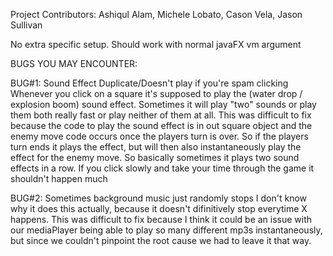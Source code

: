 Project Contributors: Ashiqul Alam, Michele Lobato, Cason Vela, Jason Sullivan

No extra specific setup. Should work with normal javaFX vm argument

BUGS YOU MAY ENCOUNTER:

BUG#1: Sound Effect Duplicate/Doesn't play if you're spam clicking
Whenever you click on a square it's supposed to play the (water drop / explosion boom) sound effect. Sometimes it will play "two" sounds or play them both really fast or play neither of them at all.
This was difficult to fix because the code to play the sound effect is in out square object and the enemy move code occurs once the players turn is over. So if the players turn ends it plays the effect, but will then also instantaneously play the effect for the enemy move. So basically sometimes it plays two sound effects in a row. If you click slowly and take your time through the game it shouldn't happen much

BUG#2: Sometimes background music just randomly stops
I don't know why it does this actually, because it doesn't difinitively stop everytime X happens. This was difficult to fix because I think it could be an issue with our mediaPlayer being able to play so many different mp3s instantaneously, but since we couldn't pinpoint the root cause we had to leave it that way.



